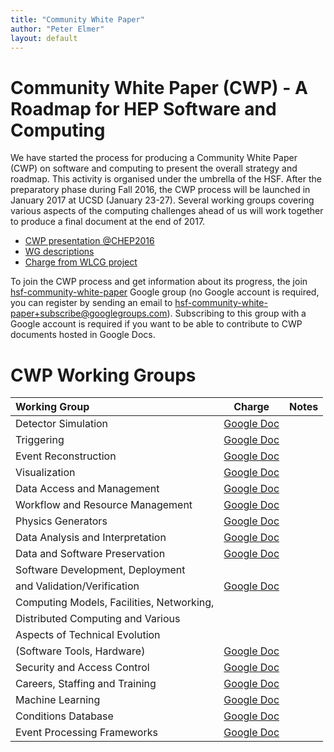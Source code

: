 ```yaml
---
title: "Community White Paper"
author: "Peter Elmer"
layout: default
---
```


# Community White Paper (CWP) - A Roadmap for HEP Software and Computing

We have started the process for producing a Community White Paper (CWP) on software and computing to present the overall strategy and roadmap. 
This activity is organised under the umbrella of the HSF. After the preparatory phase during Fall 2016, the CWP process will be launched in January 2017 at UCSD (January 23-27). Several working groups covering various aspects of the computing challenges ahead of us will work together to produce a final document at the end of 2017.

- [CWP presentation @CHEP2016](https://indico.cern.ch/event/505613/contributions/2323238/attachments/1352966/2043354/20161011-chep-cwp-plenary.pdf)
- [WG descriptions](http://bit.ly/2dcZZqa)
- [Charge from WLCG project](/assets/CWP-Charge-HSF.pdf)


To join the CWP process and get information about its progress, the join [hsf-community-white-paper](https://groups.google.com/forum/#!forum/hsf-community-white-paper) Google group (no Google account is required, you can register by sending an email to [hsf-community-white-paper+subscribe@googlegroups.com](mailto:hsf-community-white-paper+subscribe@googlegroups.com)). Subscribing to this group with a Google account is required if you want to be able to contribute to CWP documents hosted in Google Docs.

# CWP Working Groups

| Working Group |    Charge     | Notes   |
:-------------- | :-----------: | :------ |
Detector Simulation | [Google Doc](https://docs.google.com/document/d/1-wr-Og38KJYf-U2DceBbe1OU1h05y8LCrgeH3tR8yRA/edit)    | &nbsp; &nbsp; &nbsp;        |
Triggering          | [Google Doc](https://docs.google.com/document/d/13b3aK32R7ZfF9_0Q_CgTb_GiMxMAFRk93hASpAjSXRM/edit)          |         |
Event Reconstruction| [Google Doc](https://docs.google.com/document/d/1Mm6aqi2SwVyvQFkmEjDEVSALem_8a7gTORldojaYRs4/edit)          |         |
Visualization       | [Google Doc](https://docs.google.com/document/d/1ZXiMMmmAj1lwQIuvDc2UM4Jx6-hh1iamIw79DXguLIM/edit)          |         |
Data Access and Management | [Google Doc](https://docs.google.com/document/d/1wEsX2BegSBEZe3EXwdNR9VWNPrNEOVVTLhu-NtH-77E/edit)   |         |
Workflow and Resource Management   | [Google Doc](https://docs.google.com/document/d/1GmcErvxdQR6TksmM96zg_yXGXURZ8vNDk_DyX0zucUQ/edit) |         |
Physics Generators  | [Google Doc](https://docs.google.com/document/d/1_-YzxFmwehLbjVRFzkKtJ3Nb4T0fN15VKYJIwRpKdVA/edit)          |         |
Data Analysis and Interpretation           | [Google Doc](https://docs.google.com/document/d/1QaX20F6WQlwQTlx-5bRK0J2tybFqC_NPn6CF7g3yzqk/edit)        |
Data and Software Preservation |           [Google Doc](https://docs.google.com/document/d/15trJhLKqb9OcN55WIPfmdH8vXO4g43hXGRvhDEu33ow/edit)     |   |
Software Development, Deployment | | |
and Validation/Verification  | [Google Doc](https://docs.google.com/document/d/1bfCQP-p55Xu3IafmwbwpsOmorYiuEGCIh3uA0NV-DdM/edit)| | 
Computing Models, Facilities, Networking, | | | 
Distributed Computing and Various | | |
Aspects of Technical Evolution | | |
(Software Tools, Hardware) | [Google Doc](https://docs.google.com/document/d/11C9iCn3FPbvKBJpN0Lwv7tpjFELKPj14_dlkwuTGJqg/edit)| |
Security and Access Control | [Google Doc](https://docs.google.com/document/d/17xVZv8GJIRqCdFQeH2Ec7J8AmC7HokuRbyNR2K3SryY/edit)| | 
Careers, Staffing and Training | [Google Doc](https://docs.google.com/document/d/1oHnZDMNWe_QTy4cQ8kNN_GDIW8wW1hAIKS8z2z05U2w/edit)| | 
Machine Learning | [Google Doc](https://docs.google.com/document/d/1o9S0XE4ly4-LZh9y96DG-U7HH61m2cHboV6xSt1tI0g/edit)| |
Conditions Database | [Google Doc](https://docs.google.com/document/d/1qrTqsLwUnK0SidoPpSFolUrgstt-r8Mo5-acaGjfyHg/edit)| |
Event Processing Frameworks | [Google Doc](https://docs.google.com/document/d/1pMWia3IXX6w5075PGs_IeEPnWZhkwQgoDQnHGqbPG-c/edit)| |





 


 
